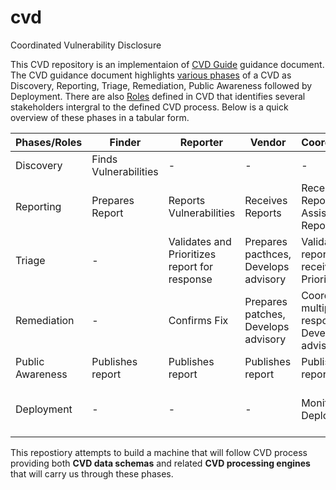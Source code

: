 # cvd
Coordinated Vulnerability Disclosure 

This CVD repository is an implementaion of [CVD Guide](https://vuls.cert.org/confluence/display/CVD/The+CERT+Guide+to+Coordinated+Vulnerability+Disclosure) guidance document. The CVD guidance document highlights [various phases](https://vuls.cert.org/confluence/display/CVD/4.+Phases+of+CVD) of a CVD as Discovery, Reporting, Triage, Remediation, Public Awareness followed by Deployment. There are also [Roles](https://vuls.cert.org/confluence/display/CVD/3.+Roles+in+CVD) defined in CVD that identifies several stakeholders intergral to the defined CVD process. Below is a quick overview of these phases in a tabular form.

| Phases/Roles | Finder | Reporter | Vendor | Coordinator | Deployer |
| --- | --- | --- | --- | --- | --- |
| Discovery | Finds Vulnerabilities | - | - | - | - |
| Reporting | Prepares Report | Reports Vulnerabilities | Receives Reports | Receives Report, Assists Reporting| - |
| Triage | - |Validates and Prioritizes report for response | Prepares pacthces, Develops advisory | Validates reports receive and Priorit |-|
| Remediation | - | Confirms Fix | Prepares patches, Develops advisory | Coordinates multiparty response, Develops advisory | - |
| Public Awareness | Publishes report | Publishes report | Publishes report | Publishes report | Receives Report |
| Deployment | - | - | - | Monitors Deployment | Deploys fixes and/or mitigations |

This repostiory attempts to build a machine that will follow CVD process providing both **CVD data schemas** and related **CVD processing engines** that will carry us through these phases.  

